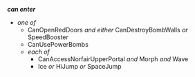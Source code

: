 ﻿***can enter***

- *one of*
  - CanOpenRedDoors *and either* CanDestroyBombWalls *or* SpeedBooster
  - CanUsePowerBombs
  - *each of*
    - CanAccessNorfairUpperPortal *and* Morph *and* Wave
    - Ice *or* HiJump *or* SpaceJump
